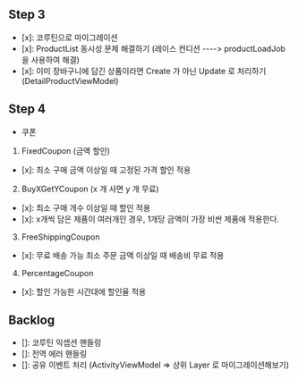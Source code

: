 ## Step 3
- [x]: 코루틴으로 마이그레이션
- [x]: ProductList 동시성 문제 해결하기 (레이스 컨디션 ----> productLoadJob 을 사용하여 해결)
- [x]: 이미 장바구니에 담긴 상품이라면 Create 가 아닌 Update 로 처리하기 (DetailProductViewModel)
## Step 4
- 쿠폰
1) FixedCoupon (금액 할인)
- [x]: 최소 구매 금액 이상일 때 고정된 가격 할인 적용
2) BuyXGetYCoupon (x 개 사면 y 개 무료)
- [x]: 최소 구매 개수 이상일 때 할인 적용
- [x]: x개씩 담은 제품이 여러개인 경우, 1개당 금액이 가장 비싼 제품에 적용한다.
3) FreeShippingCoupon
- [x]: 무료 배송 가능 최소 주문 금액 이상일 때 배송비 무료 적용
4) PercentageCoupon
- [x]: 할인 가능한 시간대에 할인율 적용
## Backlog
- []: 코루틴 익셉션 핸들링
- []: 전역 에러 핸들링
- []: 공유 이벤트 처리 (ActivityViewModel => 상위 Layer 로 마이그레이션해보기)